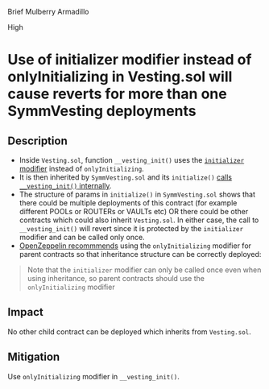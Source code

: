 Brief Mulberry Armadillo

High

# Use of initializer modifier instead of onlyInitializing in Vesting.sol will cause reverts for more than one SymmVesting deployments

## Description
- Inside `Vesting.sol`, function `__vesting_init()` uses the [`initializer` modifier](https://github.com/sherlock-audit/2025-03-symm-io-stacking/blob/main/token/contracts/vesting/Vesting.sol#L76) instead of `onlyInitializing`.
- It is then inherited by `SymmVesting.sol` and its `initialize()` [calls `__vesting_init()` internally](https://github.com/sherlock-audit/2025-03-symm-io-stacking/blob/main/token/contracts/vesting/SymmVesting.sol#L77).
- The structure of params in `initialize()` in `SymmVesting.sol` shows that there could be multiple deployments of this contract (for example different POOLs or ROUTERs or VAULTs etc) OR there could be other contracts which could also inherit `Vesting.sol`. In either case, the call to `__vesting_init()` will revert since it is protected by the `initializer` modifier and can be called only once. 
- [OpenZeppelin recommmends](https://docs.openzeppelin.com/upgrades-plugins/writing-upgradeable#initializers) using the `onlyInitializing` modifier for parent contracts so that inheritance structure can be correctly deployed:
> Note that the `initializer` modifier can only be called once even when using inheritance, so parent contracts should use the `onlyInitializing` modifier

## Impact
No other child contract can be deployed which inherits from `Vesting.sol`.

## Mitigation
Use `onlyInitializing` modifier in `__vesting_init()`.
